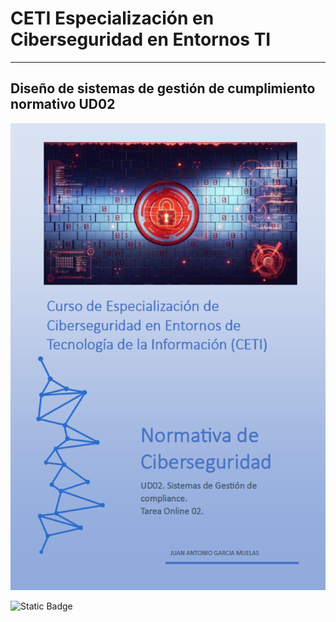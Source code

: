 # CETI Especialización en Ciberseguridad en Entornos TI
---
## Diseño de sistemas de gestión de cumplimiento normativo UD02

![Normativa de Ciberseguridad](./Portada-NDC02.png "Diseño de sistemas de gestión de cumplimiento normativo") 

![Static Badge](https://img.shields.io/badge/%E2%9C%85%20Calificaci%C3%B3n%3A-10-%2362f395?style=for-the-badge&labelColor=%2362f395&color=%2362f395)

